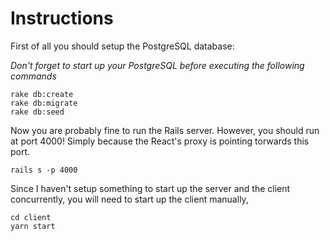 # Instructions

First of all you should setup the PostgreSQL database:

*Don't forget to start up your PostgreSQL before executing the following commands*

```
rake db:create
rake db:migrate
rake db:seed
```

Now you are probably fine to run the Rails server. However, you should run at port 4000!
Simply because the React's proxy is pointing torwards this port.

`rails s -p 4000`

Since I haven't setup something to start up the server and the client concurrently, you will need to start up the client manually,

```
cd client
yarn start
```
